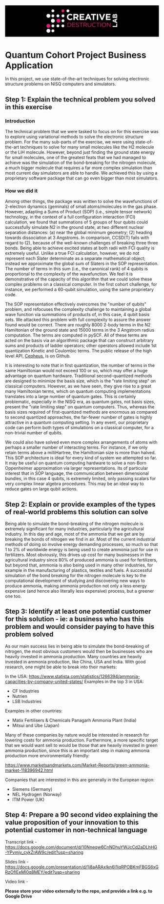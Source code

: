 ![CDL 2022 Cohort Project](../CDL_logo.jpg)
# Quantum Cohort Project Business Application

In this project, we use state-of-the-art techniques for solving electronic structure problems on NISQ computers and simulators.

## Step 1: Explain the technical problem you solved in this exercise

### Introduction

The technical problem that we were tasked to focus on for this exercise was to explore using variational methods to solve the electronic structure problem. For the many sub-parts of the exercise, we were using state-of-the-art techniques to solve for many small molecules like the H2 molecule or the LiH molecule. However, beyond just finding the ground state energy for small molecules, one of the greatest feats that we had managed to achieve was the simulation of the bond-breaking for the nitrogen molecule, a much bigger molecule that requires a far more complex simulation than most current day simulators are able to handle. We achieved this by using a proprietary software package that can go even bigger than most simulators.

### How we did it

Among other things, the package was written to solve the wavefunctions of 2-electron dynamics (geminals) of small atoms/molecules in the gas phase.  However, adapting a Sums of Product (SOP) (i.e., simple tensor network) technology, in the context of a full configuration interaction (FCI) calculation, we found that summations of 5 groups of four qubits could successfully simulate N2 in the ground state, at two different nuclear separation distances: (a) near the global minimum geometry; (2) heading towards dissociation at 3 Angstroms. In comparison, CCSD(T) fails with regard to (2), because of the well-known challenges of breaking three three bonds.  Being able to achieve excited states at both radii with FCI quality is extremely useful.  Unlike a true FCI calculation, however, we do not represent each Slater determinate as a separate mathematical object; instead we approximate the global sum of Slaters in the SOP representation.  The number of terms in this sum (i.e., the  canonical rank) of 4 qubits is proportional to the complexity of the wavefunction. We feel it is demonstrative of the capacity of this algorithm that we could solve these complex problems on a classical computer.  In the first cohort challenge, for instance, we performed a 60-qubit simulation, using the same proprietary code.

The SOP representation effectively overcomes the "number of qubits" problem, and refocuses the complexity challenge to maintaining a global wave function via summations of products of, in this case, 4 qubit basis sets. We attacked this problem with full complexity to assure the answer found would be correct.  There are roughly 8000 2-body terms in the N2 Hamiltonian of the ground state and 15000 terms in the 3 Angstrom radius computation.  The terms are computed in pySCF.  All of these terms are acted on the basis via an algorithmic package that can construct arbitrary sums and products of ladder operators; other operators allowed include 1st quantization Kinetic and Coulombic terms.  The public release of the high level API, [Cepheus](https://github.com/Quantum-Galaxies-Corporation/Cepheus), is on Github. 

It is interesting to note that in first quantization, the number of terms in the same Hamiltonian would not exceed 100 or so, which may offer a huge advantage on quantum hardware. Traditional second-quantized methods are designed to minimize the basis size, which is the "rate limiting step" on classical computers. However, as we have seen, they give rise to a great many Hamiltonian terms, which on quantum computing implementations translates into a large number of quantum gates. This is certainly problematic, especially in the NISQ era, as quantum gates, not basis sizes, present the "rate limiting step" on quantum computers.  Thus, whereas the basis sizes required of first-quantized methods are enormous as compared to second quantized approaches, the far-fewer number of gates is highly attractive in a quantum computing setting. In any event, our proprietary code can perform both types of simulations on a classical computer, for a non-trivial number of qubits.

We could also have solved even more complex arrangements of atoms with perhaps a smaller number of interacting terms.  For instance, if we only retain terms above a milliHartree, the Hamiltonian size is more than halved. This SOP architecture is ideal for every kind of system we attempted so far.  It may be useful on quantum computing hardware to solve a non-Born Oppenheimer approximation via larger representations.  Its of particular interest that in SOP language, the communication between dimensional bundles, in this case 4 qubits, is extremely limited, only passing scalars for very complex linear algebra procedures.  This may be an ideal way to reduce gates on large qubit actions.  

## Step 2: Explain or provide examples of the types of real-world problems this solution can solve

Being able to simulate the bond-breaking of the nitrogen molecule is extremely significant for many industries, particularly the agricultural industry. In this day and age, most of the ammonia that we get are by breaking the bonds of nitrogen we find in air. Most of the current industrial methods of doing so involve energy demanding processes, so much so that 1 to 2% of worldwide energy is being used to create ammonia just for use in fertilizers. Most obviously, this drives up cost for many businesses in the agricultural industry since 80% of produced ammonia is used for fertilizers, but beyond that, ammonia is also being used in many other industries, for example in the manufacturing of plastics, textiles and fuels. A successful simulation of the bond breaking for the nitrogen molecule is key to the computational development of studying and discovering new ways to produce ammonia, making ammonia production not only a less energy expensive (and hence also literally less expensive) process, but a greener one too.

## Step 3: Identify at least one potential customer for this solution - ie: a business who has this problem and would consider paying to have this problem solved

As our main success lies in being able to simulate the bond-breaking of nitrogen, the most obvious customers would then be businesses who are heavily invested in ammonia production. Many countries are heavily invested in ammonia production, like China, USA and India. With good research, one might be able to break into their markets:

In the USA:
https://www.statista.com/statistics/1266394/ammonia-capacities-by-company-united-states/
Examples in the top 3 in USA: 
- CF Industries
- Nutrien
- LSB Industries

Examples in other countries:
- Matix Fertilisers & Chemicals Panagarh Ammonia Plant (India)
- Mitsui and Ube (Japan)

Many of these companies by nature would be interested in research for lowering costs for ammonia production. Furthermore, a more specific target that we would want sell to would be those that are heavily invested in green ammonia production, since this is an important step in making ammonia production more environmentally friendly:

https://www.marketsandmarkets.com/Market-Reports/green-ammonia-market-118396942.html

Companies that are interested in this are generally in the European region:
- Siemens (Germany)
- NEL Hydrogen (Norway)
- ITM Power (UK)

## Step 4: Prepare a 90 second video explaining the value proposition of your innovation to this potential customer in non-technical language

Transcript link - https://docs.google.com/document/d/10Nneqw6CnNDhuYWJcCd2aDLhHG-YPvmjv_cykZrAW9c/edit?usp=sharing

Slides link - https://docs.google.com/presentation/d/1j8aARAxIkn6I1lqRPOBKmFBGS6xGRzOflEeMl0q8MEY/edit?usp=sharing

Video link -

**Please store your video externally to the repo, and provide a link e.g. to Google Drive**

